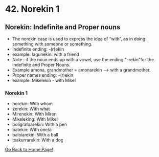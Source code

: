 # 42. Norekin 1
## Norekin: Indefinite and Proper nouns
* The norekin case is used to express the idea of “with”, as in doing something with someone or something.
* Indefinite ending: -(r)ekin
* example: lagunekin: with a friend
* Note : if the noun ends up with a vowel,  use the ending "-rekin"for the indefinite and Proper Nouns.
* Example amona, grandmother = amonarekin --> with a grandmother.
* Proper names ending: -(r)ekin
* example: Mikelekin - with Mikel

###  Norekin 1
* norekin: With whom
* zerekin: With what
* Mirenekin: With Miren
* Mikeleking: With Mikel
* boligrafoarekin: With a pen
* batekin: With one/a
* baloiarekin: With a ball
* txakurrarekin: With a dog

[ Go Back to Home Page!](..)
